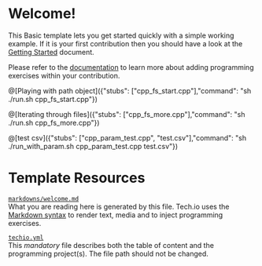 # Welcome!

This Basic template lets you get started quickly with a simple working example. If it is your first contribution then you should have a look at the [Getting Started](https://tech.io/doc/getting-started-create-playground) document.


Please refer to the [documentation](https://tech.io/doc) to learn more about adding programming exercises within your contribution.

@[Playing with path object]({"stubs": ["cpp_fs_start.cpp"],"command": "sh ./run.sh cpp_fs_start.cpp"})

@[Iterating through files]({"stubs": ["cpp_fs_more.cpp"],"command": "sh ./run.sh cpp_fs_more.cpp"})

@[test csv]({"stubs": ["cpp_param_test.cpp", "test.csv"],"command": "sh ./run_with_param.sh cpp_param_test.cpp test.csv"})

# Template Resources

[`markdowns/welcome.md`](https://github.com/TechDotIO/techio-basic-template/blob/master/markdowns/welcome.md)  
What you are reading here is generated by this file. Tech.io uses the [Markdown syntax](https://tech.io/doc/reference-markdowns) to render text, media and to inject programming exercises.


[`techio.yml`](https://github.com/TechDotIO/techio-basic-template/blob/master/techio.yml)  
This *mandatory* file describes both the table of content and the programming project(s). The file path should not be changed.
